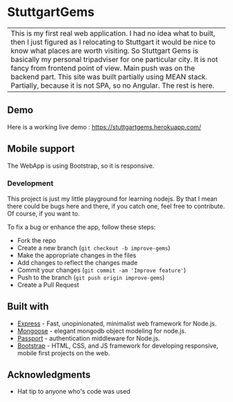 # StuttgartGems
<table>
<tr>
<td>
    This is my first real web application. I had no idea what to built, then I just figured as I 
    relocating to Stuttgart it would be nice to know what places are worth visiting. So Stuttgart 
    Gems is basically my personal tripadviser for one particular city. It is not fancy from frontend 
    point of view. Main push was on the backend part. This site was built partially using MEAN 
    stack. Partially, because it is not SPA, so no Angular. The rest is here.
</tr>
</table>


## Demo
Here is a working live demo : https://stuttgartgems.herokuapp.com/

## Mobile support
The WebApp is using Bootstrap, so it is responsive.

### Development
This project is just my little playground for learning nodejs. By that I mean there could be
bugs here and there, if you catch one, feel free to contribute. Of course, if you want to.

To fix a bug or enhance the app, follow these steps:

- Fork the repo
- Create a new branch (`git checkout -b improve-gems`)
- Make the appropriate changes in the files
- Add changes to reflect the changes made
- Commit your changes (`git commit -am 'Improve feature'`)
- Push to the branch (`git push origin improve-gems`)
- Create a Pull Request

## Built with

- [Express](https://expressjs.com/en/starter/installing.html) - Fast, unopinionated, minimalist web framework for Node.js.
- [Mongoose](http://mongoosejs.com/docs/guide.html) - elegant mongodb object modeling for node.js.
- [Passport](http://passportjs.org/docs) - authentication middleware for Node.js.
- [Bootstrap](http://getbootstrap.com/) - HTML, CSS, and JS framework for developing responsive, mobile first projects on the web.


## Acknowledgments

* Hat tip to anyone who's code was used
